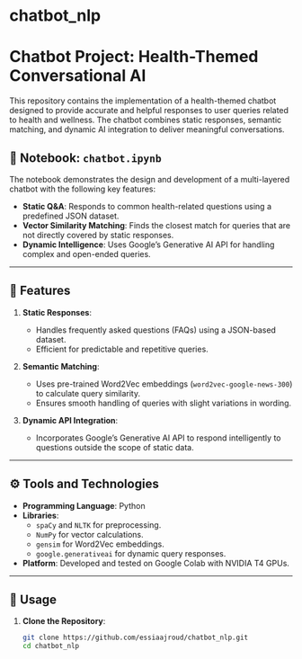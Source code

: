 # chatbot_nlp

# Chatbot Project: Health-Themed Conversational AI

This repository contains the implementation of a health-themed chatbot designed to provide accurate and helpful responses to user queries related to health and wellness. The chatbot combines static responses, semantic matching, and dynamic AI integration to deliver meaningful conversations.

## 📄 Notebook: `chatbot.ipynb`
The notebook demonstrates the design and development of a multi-layered chatbot with the following key features:
- **Static Q&A**: Responds to common health-related questions using a predefined JSON dataset.
- **Vector Similarity Matching**: Finds the closest match for queries that are not directly covered by static responses.
- **Dynamic Intelligence**: Uses Google’s Generative AI API for handling complex and open-ended queries.

---

## 🔑 Features
1. **Static Responses**: 
   - Handles frequently asked questions (FAQs) using a JSON-based dataset.
   - Efficient for predictable and repetitive queries.
   
2. **Semantic Matching**: 
   - Uses pre-trained Word2Vec embeddings (`word2vec-google-news-300`) to calculate query similarity.
   - Ensures smooth handling of queries with slight variations in wording.

3. **Dynamic API Integration**:
   - Incorporates Google’s Generative AI API to respond intelligently to questions outside the scope of static data.

---

## ⚙️ Tools and Technologies
- **Programming Language**: Python
- **Libraries**: 
  - `spaCy` and `NLTK` for preprocessing.
  - `NumPy` for vector calculations.
  - `gensim` for Word2Vec embeddings.
  - `google.generativeai` for dynamic query responses.
- **Platform**: Developed and tested on Google Colab with NVIDIA T4 GPUs.

---

## 🚀 Usage
1. **Clone the Repository**:
   ```bash
   git clone https://github.com/essiaajroud/chatbot_nlp.git
   cd chatbot_nlp
